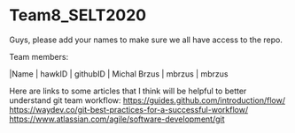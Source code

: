 # Team8_SELT2020
Guys, please add your names to make sure we all have access to the repo.

 Team members:

|Name           | hawkID	| githubID
| Michal Brzus	| mbrzus	| mbrzus


Here are links to some articles that I think will be helpful to better understand git team workflow:
https://guides.github.com/introduction/flow/
https://waydev.co/git-best-practices-for-a-successful-workflow/
https://www.atlassian.com/agile/software-development/git

